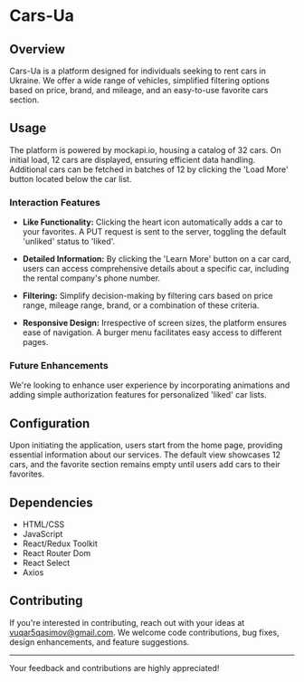 
# Cars-Ua

## Overview
Cars-Ua is a platform designed for individuals seeking to rent cars in Ukraine. We offer a wide range of vehicles, simplified filtering options based on price, brand, and mileage, and an easy-to-use favorite cars section.

## Usage

The platform is powered by mockapi.io, housing a catalog of 32 cars. On initial load, 12 cars are displayed, ensuring efficient data handling. Additional cars can be fetched in batches of 12 by clicking the 'Load More' button located below the car list.

### Interaction Features

- **Like Functionality:** Clicking the heart icon automatically adds a car to your favorites. A PUT request is sent to the server, toggling the default 'unliked' status to 'liked'.
  
- **Detailed Information:** By clicking the 'Learn More' button on a car card, users can access comprehensive details about a specific car, including the rental company's phone number.

- **Filtering:** Simplify decision-making by filtering cars based on price range, mileage range, brand, or a combination of these criteria.

- **Responsive Design:** Irrespective of screen sizes, the platform ensures ease of navigation. A burger menu facilitates easy access to different pages.

### Future Enhancements

We're looking to enhance user experience by incorporating animations and adding simple authorization features for personalized 'liked' car lists.

## Configuration

Upon initiating the application, users start from the home page, providing essential information about our services. The default view showcases 12 cars, and the favorite section remains empty until users add cars to their favorites.

## Dependencies
- HTML/CSS
- JavaScript
- React/Redux Toolkit
- React Router Dom
- React Select
- Axios

## Contributing

If you're interested in contributing, reach out with your ideas at vuqar5qasimov@gmail.com. We welcome code contributions, bug fixes, design enhancements, and feature suggestions.

---

Your feedback and contributions are highly appreciated!
